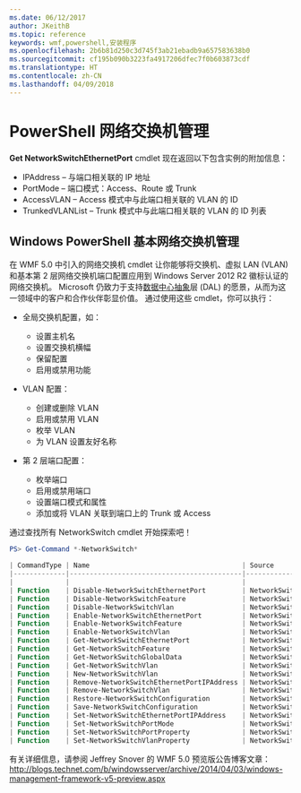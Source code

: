 ```yaml
---
ms.date: 06/12/2017
author: JKeithB
ms.topic: reference
keywords: wmf,powershell,安装程序
ms.openlocfilehash: 2b6b81d250c3d745f3ab21ebadb9a657583638b0
ms.sourcegitcommit: cf195b090b3223fa4917206dfec7f0b603873cdf
ms.translationtype: HT
ms.contentlocale: zh-CN
ms.lasthandoff: 04/09/2018
---
```

# <a name="network-switch-management-with-powershell"></a>PowerShell 网络交换机管理

**Get NetworkSwitchEthernetPort** cmdlet 现在返回以下包含实例的附加信息：

- IPAddress – 与端口相关联的 IP 地址
- PortMode – 端口模式：Access、Route 或 Trunk
- AccessVLAN – Access 模式中与此端口相关联的 VLAN 的 ID
- TrunkedVLANList – Trunk 模式中与此端口相关联的 VLAN 的 ID 列表

## <a name="fundamental-network-switch-management-with-windows-powershell"></a>Windows PowerShell 基本网络交换机管理

在 WMF 5.0 中引入的网络交换机 cmdlet 让你能够将交换机、虚拟 LAN (VLAN) 和基本第 2 层网络交换机端口配置应用到 Windows Server 2012 R2 徽标认证的网络交换机。 Microsoft 仍致力于支持[数据中心抽象](http://technet.microsoft.com/cloud/dal.aspx)层 (DAL) 的愿景，从而为这一领域中的客户和合作伙伴彰显价值。 通过使用这些 cmdlet，你可以执行：

- 全局交换机配置，如：
    - 设置主机名
    - 设置交换机横幅
    - 保留配置
    - 启用或禁用功能

- VLAN 配置：
    - 创建或删除 VLAN
    - 启用或禁用 VLAN
    - 枚举 VLAN
    - 为 VLAN 设置友好名称

- 第 2 层端口配置：
    - 枚举端口
    - 启用或禁用端口
    - 设置端口模式和属性
    - 添加或将 VLAN 关联到端口上的 Trunk 或 Access

通过查找所有 NetworkSwitch cmdlet 开始探索吧！

```powershell
PS> Get-Command *-NetworkSwitch*

| CommandType | Name                                      | Source        |
|-------------|-------------------------------------------|---------------|
|             |                                           |               |
| Function    | Disable-NetworkSwitchEthernetPort         | NetworkSwitch |
| Function    | Disable-NetworkSwitchFeature              | NetworkSwitch |
| Function    | Disable-NetworkSwitchVlan                 | NetworkSwitch |
| Function    | Enable-NetworkSwitchEthernetPort          | NetworkSwitch |
| Function    | Enable-NetworkSwitchFeature               | NetworkSwitch |
| Function    | Enable-NetworkSwitchVlan                  | NetworkSwitch |
| Function    | Get-NetworkSwitchEthernetPort             | NetworkSwitch |
| Function    | Get-NetworkSwitchFeature                  | NetworkSwitch |
| Function    | Get-NetworkSwitchGlobalData               | NetworkSwitch |
| Function    | Get-NetworkSwitchVlan                     | NetworkSwitch |
| Function    | New-NetworkSwitchVlan                     | NetworkSwitch |
| Function    | Remove-NetworkSwitchEthernetPortIPAddress | NetworkSwitch |
| Function    | Remove-NetworkSwitchVlan                  | NetworkSwitch |
| Function    | Restore-NetworkSwitchConfiguration        | NetworkSwitch |
| Function    | Save-NetworkSwitchConfiguration           | NetworkSwitch |
| Function    | Set-NetworkSwitchEthernetPortIPAddress    | NetworkSwitch |
| Function    | Set-NetworkSwitchPortMode                 | NetworkSwitch |
| Function    | Set-NetworkSwitchPortProperty             | NetworkSwitch |
| Function    | Set-NetworkSwitchVlanProperty             | NetworkSwitch |
```

有关详细信息，请参阅 Jeffrey Snover 的 WMF 5.0 预览版公告博客文章：<http://blogs.technet.com/b/windowsserver/archive/2014/04/03/windows-management-framework-v5-preview.aspx>